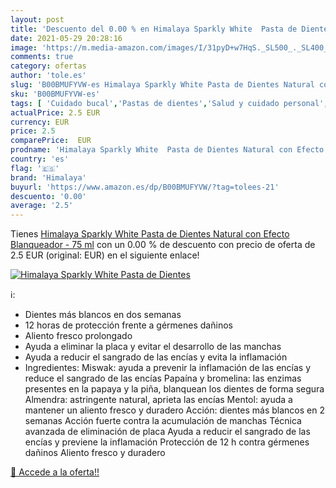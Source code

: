 ```yaml
---
layout: post
title: 'Descuento del 0.00 % en Himalaya Sparkly White  Pasta de Dientes'
date: 2021-05-29 20:28:16
image: 'https://m.media-amazon.com/images/I/31pyD+w7HqS._SL500_._SL400_.jpg'
comments: true
category: ofertas
author: 'tole.es'
slug: 'B00BMUFYVW-es Himalaya Sparkly White Pasta de Dientes Natural con Efecto...'
sku: 'B00BMUFYVW-es'
tags: [ 'Cuidado bucal','Pastas de dientes','Salud y cuidado personal','de','dientes','himalaya','pasta', ]
actualPrice: 2.5 EUR
currency: EUR
price: 2.5
comparePrice:  EUR
prodname: 'Himalaya Sparkly White  Pasta de Dientes Natural con Efecto Blanqueador - 75 ml'
country: 'es'
flag: '🇪🇸'
brand: 'Himalaya'
buyurl: 'https://www.amazon.es/dp/B00BMUFYVW/?tag=tolees-21'
descuento: '0.00'
average: '2.5'
---
```


Tienes [Himalaya Sparkly White  Pasta de Dientes Natural con Efecto Blanqueador - 75 ml](https://www.amazon.es/dp/B00BMUFYVW/?tag=tolees-21) con un 0.00 % de descuento con precio de oferta de 2.5 EUR (original:  EUR) en el siguiente enlace!

[![Himalaya Sparkly White  Pasta de Dientes](https://m.media-amazon.com/images/I/31pyD+w7HqS._SL500_._SL400_.jpg)](https://www.amazon.es/dp/B00BMUFYVW/?tag=tolees-21)

ℹ️:

- Dientes más blancos en dos semanas
- 12 horas de protección frente a gérmenes dañinos
- Aliento fresco prolongado
- Ayuda a eliminar la placa y evitar el desarrollo de las manchas
- Ayuda a reducir el sangrado de las encías y evita la inflamación
- Ingredientes: Miswak: ayuda a prevenir la inflamación de las encías y reduce el sangrado de las encías Papaína y bromelina: las enzimas presentes en la papaya y la piña, blanquean los dientes de forma segura Almendra: astringente natural, aprieta las encías Mentol: ayuda a mantener un aliento fresco y duradero Acción: dientes más blancos en 2 semanas Acción fuerte contra la acumulación de manchas Técnica avanzada de eliminación de placa Ayuda a reducir el sangrado de las encías y previene la inflamación Protección de 12 h contra gérmenes dañinos Aliento fresco y duradero

[🛒 Accede a la oferta!!](https://www.amazon.es/dp/B00BMUFYVW/?tag=tolees-21)
